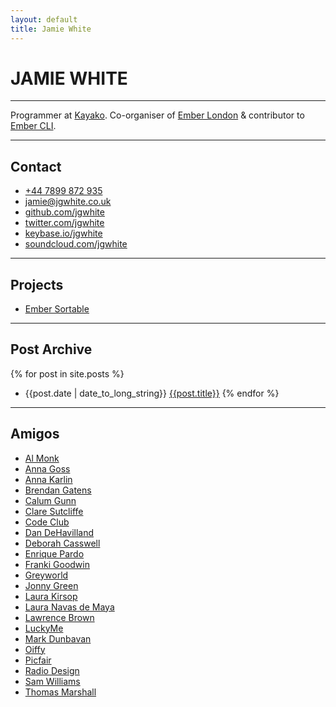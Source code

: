 ```yaml
---
layout: default
title: Jamie White
---
```


# JAMIE WHITE

---

Programmer at [Kayako](http://kayako.com). Co-organiser of [Ember London](http://emberlondon.com) &amp; contributor to [Ember CLI](http://ember-cli.com).

---

## Contact

* [+44 7899 872 935](tel:+447899872935)
* [jamie@jgwhite.co.uk](mailto:jamie@jgwhite.co.uk)
* [github.com/jgwhite](https://github.com/jgwhite)
* [twitter.com/jgwhite](https://twitter.com/jgwhite)
* [keybase.io/jgwhite](https://keybase.io/jgwhite)
* [soundcloud.com/jgwhite](http://soundcloud.com/jgwhite)

---

## Projects

* [Ember Sortable](https://github.com/jgwhite/ember-sortable)

---

## Post Archive

{% for post in site.posts %}
* {{post.date | date_to_long_string}} [{{post.title}}]({{post.url}})
{% endfor %}

---

## Amigos

* [Al Monk](http://www.alasdairmonk.com/)
* [Anna Goss](http://annagoss.co/)
* [Anna Karlin](http://annakarlin.com/)
* [Brendan Gatens](http://www.london-se.com/)
* [Calum Gunn](http://www.calumgunn.com/)
* [Clare Sutcliffe](http://www.claresutcliffe.com/)
* [Code Club](http://www.codeclub.org.uk/)
* [Dan DeHavilland](http://dandehavilland.com/)
* [Deborah Casswell](http://deborahcasswell.com/)
* [Enrique Pardo](http://enriquepardo.com/)
* [Franki Goodwin](http://frankigoodwin.com/)
* [Greyworld](http://greyworld.org/)
* [Jonny Green](http://jonny-green.com/)
* [Laura Kirsop](http://www.laurakirsop.com/)
* [Laura Navas de Maya](http://www.lauranavasdemaya.com/)
* [Lawrence Brown](http://lawrencebrown.eu/)
* [LuckyMe](http://thisisluckyme.com/)
* [Mark Dunbavan](http://www.markdunbavan.co.uk/)
* [Oiffy](http://oiffy.com/)
* [Picfair](https://www.picfair.com/)
* [Radio Design](http://radiodesign.co.uk/)
* [Sam Williams](http://sam-w.com/)
* [Thomas Marshall](http://thomasmarshall.com/)
